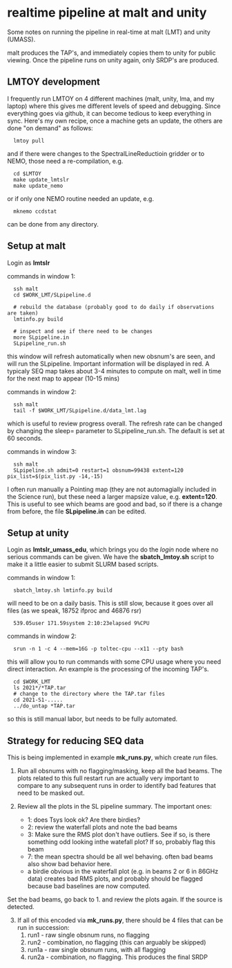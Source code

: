 # realtime pipeline at malt and unity

Some notes on running the pipeline in real-time at malt (LMT) and unity (UMASS).

malt produces the TAP's, and immediately copies them to unity for public viewing. Once
the pipeline runs on unity again, only SRDP's are produced.

## LMTOY development

I frequently run LMTOY on 4 different machines (malt, unity, lma, and my laptop) where
this gives me different levels of speed and debugging. Since everything goes via github,
it can become tedious to keep everything in sync. Here's my own recipe, once a machine
gets an update, the others are done "on demand" as follows:

      lmtoy pull
	  
and if there were changes to the SpectralLineReductioin gridder or to NEMO, 
those need a re-compilation, e.g.

	  cd $LMTOY
	  make update_lmtslr
	  make update_nemo
	  
or if only one NEMO routine needed an update, e.g.
  
      mknemo ccdstat
	  
can be done from any directory.	

## Setup at malt

Login as **lmtslr**

commands in window 1:

	  ssh malt
      cd $WORK_LMT/SLpipeline.d
	  
	  # rebuild the database (probably good to do daily if observations are taken)
	  lmtinfo.py build
	  
	  # inspect and see if there need to be changes
	  more SLpipeline.in
	  SLpipeline_run.sh
	  
this window will refresh automatically when new obsnum's are seen, and will run the SLpipeline.
Important information will be displayed in red. A typicaly SEQ map takes about 3-4 minutes
to compute on malt, well in time for the next map to appear (10-15 mins)


commands in window 2:

      ssh malt
	  tail -f $WORK_LMT/SLpipeline.d/data_lmt.lag 

which is useful to review progress overall. The refresh rate can be changed by changing the sleep=
parameter to  SLpipeline_run.sh. The default is set at 60 seconds.


commands in window 3:

      ssh malt
	  SLpipeline.sh admit=0 restart=1 obsnum=99438 extent=120 pix_list=$(pix_list.py -14,-15)

I often run manually a Pointing map (they are not automagially included in the Science run), but
these need a larger mapsize value, e.g. **extent=120**.  This is useful to see which beams are 
good and bad, so if there is a change from before, the file **SLpipeline.in** can be edited.

## Setup at unity

Login as **lmtslr_umass_edu**, which brings you do the *login* node where no serious commands
can be given. We have the **sbatch_lmtoy.sh** script to make it a little easier to submit
SLURM based scripts.

commands in window 1:

      sbatch_lmtoy.sh lmtinfo.py build

will need to be on a daily basis. This is still slow, because it goes over all files 
(as we speak, 18752 ifproc and 46876 rsr)

      539.05user 171.59system 2:10:23elapsed 9%CPU

commands in window 2:

      srun -n 1 -c 4 --mem=16G -p toltec-cpu --x11 --pty bash
	  
this will allow you to run commands with some CPU usage where you need direct interaction. 
An example is the processing of the incoming TAP's.

	  cd $WORK_LMT
	  ls 2021*/*TAP.tar
	  # change to the directory where the TAP.tar files 
	  cd 2021-S1-.....
	  ../do_untap *TAP.tar
	  
so this is still manual labor, but needs to be fully automated.



## Strategy for reducing SEQ data

This is being implemented in example **mk_runs.py**, which create *run* files.

1. Run all obsnums with no flagging/masking, keep all the bad beams. The plots
   related to this full restart run are actually very important to compare to
   any subsequent runs in order to identify bad features that need to be masked
   out.

2. Review all the plots in the SL pipeline summary. The important ones:
   * 1: does Tsys look ok? Are there birdies?
   * 2: review the waterfall plots and note the bad beams
   * 3: Make sure the RMS plot don't have outliers. See if so, is there something
      odd looking inthe watefall plot?   If so, probably flag this beam
   * 7: the mean spectra should be all wel behaving. often bad beams also show
      bad behavior here.
   * a birdie obvious in the waterfall plot (e.g. in beams 2 or 6 in 86GHz data)
     creates bad RMS plots, and probably should be flagged because bad baselines
	 are now computed.
	  
  Set the bad beams, go back to 1. and review the plots again.
  If the source is detected.
  
3. If all of this encoded via **mk_runs.py**, there should be 4 files that
   can be run in succession:
   1. run1 - raw single obsnum runs, no flagging
   2. run2 - combination, no flagging (this can arguably be skipped)
   3. run1a - raw single obsnum runs, with all flagging
   4. run2a - combination, no flagging. This produces the final SRDP 

